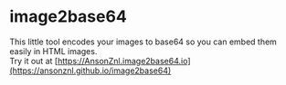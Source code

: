 # image2base64

This little tool encodes your images to base64 so you can embed them easily in HTML images.  
Try it out at [https://AnsonZnl.image2base64.io](https://ansonznl.github.io/image2base64)
